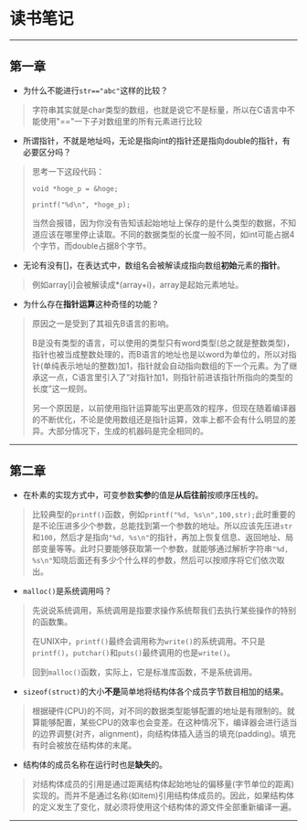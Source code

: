 # 读书笔记

------



## 第一章

- 为什么不能进行`str=="abc"`这样的比较？

> 字符串其实就是char类型的数组，也就是说它不是标量，所以在C语言中不能使用"=="一下子对数组里的所有元素进行比较



- 所谓指针，不就是地址吗，无论是指向int的指针还是指向double的指针，有必要区分吗？

> 思考一下这段代码：
>
> 
>
> `void *hoge_p = &hoge;` 
>
> `printf("%d\n", *hoge_p);`
>
> 
>
> 当然会报错，因为你没有告知该起始地址上保存的是什么类型的数据，不知道应该在哪里停止读取。不同的数据类型的长度一般不同，如int可能占据4个字节，而double占据8个字节。



- 无论有没有[]，在表达式中，数组名会被解读成指向数组**初始**元素的**指针**。

> 例如array[i]会被解读成*(array+i)，array是起始元素地址。



- 为什么存在**指针运算**这种奇怪的功能？

> 原因之一是受到了其祖先B语言的影响。
>
> B是没有类型的语言，可以使用的类型只有word类型(总之就是整数类型)，指针也被当成整数处理的，而B语言的地址也是以word为单位的，所以对指针(单纯表示地址的整数)加1，指针就会自动指向数组的下一个元素。为了继承这一点，C语言里引入了“对指针加1，则指针前进该指针所指向的类型的长度”这一规则。
>
> 另一个原因是，以前使用指针运算能写出更高效的程序，但现在随着编译器的不断优化，不论是使用数组还是指针运算，效率上都不会有什么明显的差异。大部分情况下，生成的机器码是完全相同的。

------



## 第二章

- 在朴素的实现方式中，可变参数**实参**的值是**从后往前**按顺序压栈的。

> 比较典型的`printf()`函数，例如`printf("%d, %s\n",100,str);`此时重要的是不论压进多少个参数，总能找到第一个参数的地址。所以应该先压进`str`和`100`，然后才是指向`"%d, %s\n"`的指针，再加上恢复信息、返回地址、局部变量等等。此时只要能够获取第一个参数，就能够通过解析字符串`"%d, %s\n"`知晓后面还有多少个什么样的参数，然后可以按顺序将它们依次取出。
>



- `malloc()`是系统调用吗？

> 先说说系统调用，系统调用是指要求操作系统帮我们去执行某些操作的特别的函数集。
>
> 在UNIX中，`printf()`最终会调用称为`write()`的系统调用。不只是`printf()`，`putchar()`和`puts()`最终调用的也是`write()`。
>
> 回到`malloc()`函数，实际上，它是标准库函数，不是系统调用。



- `sizeof(struct)`的大小**不是**简单地将结构体各个成员字节数目相加的结果。

> 根据硬件(CPU)的不同，对不同的数据类型能够配置的地址是有限制的。就算能够配置，某些CPU的效率也会变差。在这种情况下，编译器会进行适当的边界调整(对齐，alignment)，向结构体插入适当的填充(padding)。填充有时会被放在结构体的末尾。



- 结构体的成员名称在运行时也是**缺失**的。

> 对结构体成员的引用是通过距离结构体起始地址的偏移量(字节单位的距离)实现的。而并不是通过名称(如item)引用结构体成员的。因此，如果结构体的定义发生了变化，就必须将使用这个结构体的源文件全部重新编译一遍。

------

